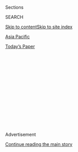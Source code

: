 <div id="app">

<div>

<div>

<div>

<div class="NYTAppHideMasthead css-1q2w90k e1suatyy0">

<div class="section css-ui9rw0 e1suatyy2">

<div class="css-eph4ug er09x8g0">

<div class="css-6n7j50">

</div>

<span class="css-1dv1kvn">Sections</span>

<div class="css-10488qs">

<span class="css-1dv1kvn">SEARCH</span>

</div>

[Skip to content](#site-content)[Skip to site index](#site-index)

</div>

<div id="masthead-section-label" class="css-1wr3we4 eaxe0e00">

[Asia
Pacific](https://www.nytimes3xbfgragh.onion/section/world/asia)

</div>

<div class="css-10698na e1huz5gh0">

</div>

</div>

<div id="masthead-bar-one" class="section hasLinks css-15hmgas e1csuq9d3">

<div class="css-uqyvli e1csuq9d0">

</div>

<div class="css-1uqjmks e1csuq9d1">

</div>

<div class="css-9e9ivx">

[](https://myaccount.nytimes3xbfgragh.onion/auth/login?response_type=cookie&client_id=vi)

</div>

<div class="css-1bvtpon e1csuq9d2">

[Today’s
Paper](https://www.nytimes3xbfgragh.onion/section/todayspaper)

</div>

</div>

</div>

</div>

<div data-aria-hidden="false">

<div id="site-content" data-role="main">

<div>

<div class="css-1aor85t" style="opacity:0.000000001;z-index:-1;visibility:hidden">

<div class="css-1hqnpie">

<div class="css-epjblv">

<span class="css-17xtcya">[Asia
Pacific](/section/world/asia)</span><span class="css-x15j1o">|</span><span class="css-fwqvlz">Park
Geun-hye, Ousted South Korean Leader, Leaves Presidential
Palace</span>

</div>

<div class="css-k008qs">

<div class="css-1iwv8en">

<span class="css-18z7m18"></span>

<div>

</div>

</div>

<span class="css-1n6z4y">https://nyti.ms/2myTq4B</span>

<div class="css-1705lsu">

<div class="css-4xjgmj">

<div class="css-4skfbu" data-role="toolbar" data-aria-label="Social Media Share buttons, Save button, and Comments Panel with current comment count" data-testid="share-tools">

  - 
  - 
  - 
  - 
    
    <div class="css-6n7j50">
    
    </div>

  - 

</div>

</div>

</div>

</div>

</div>

</div>

<div class="css-13pd83m">

</div>

<div id="top-wrapper" class="css-1sy8kpn">

<div id="top-slug" class="css-l9onyx">

Advertisement

</div>

[Continue reading the main
story](#after-top)

<div class="ad top-wrapper" style="text-align:center;height:100%;display:block;min-height:250px">

<div id="top" class="place-ad" data-position="top" data-size-key="top">

</div>

</div>

<div id="after-top">

</div>

</div>

<div id="sponsor-wrapper" class="css-1hyfx7x">

<div id="sponsor-slug" class="css-19vbshk">

Supported by

</div>

[Continue reading the main
story](#after-sponsor)

<div id="sponsor" class="ad sponsor-wrapper" style="text-align:center;height:100%;display:block">

</div>

<div id="after-sponsor">

</div>

</div>

<div class="css-1vkm6nb ehdk2mb0">

# Park Geun-hye, Ousted South Korean Leader, Leaves Presidential Palace

</div>

<div class="css-79elbk" data-testid="photoviewer-wrapper">

<div class="css-z3e15g" data-testid="photoviewer-wrapper-hidden">

</div>

<div class="css-1a48zt4 ehw59r15" data-testid="photoviewer-children">

![<span class="css-16f3y1r e13ogyst0" data-aria-hidden="true">Park
Geun-hye greeted supporters on Sunday as she arrived at her private home
in
Seoul.</span><span class="css-cnj6d5 e1z0qqy90" itemprop="copyrightHolder"><span class="css-1ly73wi e1tej78p0">Credit...</span><span><span>Kim
Kyung-Hoon/Reuters</span></span></span>](https://static01.graylady3jvrrxbe.onion/images/2017/03/12/world/asia/13KOREA2/13KOREA2-articleInline.jpg?quality=75&auto=webp&disable=upscale)

</div>

</div>

<div class="css-xt80pu e12qa4dv0">

<div class="css-18e8msd">

<div class="css-vp77d3 epjyd6m0">

<div class="css-1baulvz">

By [<span class="css-1baulvz last-byline" itemprop="name">Choe
Sang-Hun</span>](http://www.nytimes3xbfgragh.onion/by/choe-sang-hun)

</div>

</div>

  - March 12,
    2017

  - 
    
    <div class="css-4xjgmj">
    
    <div class="css-d8bdto" data-role="toolbar" data-aria-label="Social Media Share buttons, Save button, and Comments Panel with current comment count" data-testid="share-tools">
    
      - 
      - 
      - 
      - 
        
        <div class="css-6n7j50">
        
        </div>
    
      - 
    
    </div>
    
    </div>

</div>

</div>

<div class="section meteredContent css-1r7ky0e" name="articleBody" itemprop="articleBody">

<div class="css-1fanzo5 StoryBodyCompanionColumn">

<div class="css-53u6y8">

SEOUL, South Korea — For months, hundreds of thousands of demonstrators
have gathered almost weekly near the presidential Blue House in Seoul,
calling for the departure of Park Geun-hye as South Korea’s leader.

On Sunday, two days after the Constitutional Court [removed her from
office](https://www.nytimes3xbfgragh.onion/2017/03/09/world/asia/park-geun-hye-impeached-south-korea.html)
on charges of corruption and abuse of power, they got their wish, as Ms.
Park left quietly in a motorcade that whisked her to her two-story red
brick house in the southern part of the capital.

Ms. Park became the first South Korean leader to be forced out of office
in response to popular pressure since the country’s founding president,
Syngman Rhee, fled into exile in Hawaii in 1960 after protests against
his corrupt, authoritarian rule.

“I am sorry that I could not finish the presidential duty that was
entrusted to me,” Ms. Park said in a brief statement read by one of her
former aides to reporters outside her home. “I will bear with me all the
consequences.”

</div>

</div>

<div class="css-1fanzo5 StoryBodyCompanionColumn">

<div class="css-53u6y8">

Ms. Park, who has been pressured by the opposition to publicly accept
the court’s ruling and whose own party said it “humbly respected” the
decision, hinted that she disagreed with it. “It will take time,” she
said, “but I am sure that the truth will be known.”

As the motorcade carrying Ms. Park arrived at the house where she lived
from 1990 to 2013, it pulled past hundreds of supporters lining the
alley and waving national flags.

Ms. Park, who has now lost the privilege of immunity that came with the
presidency, stepped out of the car, smiled and shook hands with former
aides and party lawmakers who waited for her in front of her house.

Supporters said they could not accept the Constitutional Court ruling,
and held up a variety of signs to express that sentiment: “You are our
president forever\!” “We love you,” and “Park Geun-hye, the president of
the people, welcome back\!”

After the court announced its decision on Friday, the flag showing two
phoenixes, the presidential symbol of South Korea, was lowered from a
Blue House flagpole, but despite the huge significance of her removal
from office, Ms. Park could not immediately move out for a prosaic
reason.

</div>

</div>

<div class="css-1fanzo5 StoryBodyCompanionColumn">

<div class="css-53u6y8">

Ms. Park’s private home in southern Seoul, which has been unoccupied for
the past four years, needed repair. In the past couple of days, workers
have been busy fixing its broken boiler, installing new furniture and
redecorating rooms.

After the ruling was announced on Friday, thousands of Park supporters,
mostly older conservatives, [tried to march on the
courthouse](https://www.nytimes3xbfgragh.onion/2017/03/10/world/asia/south-korea-president-impeached-protests.html)
and called for its destruction, with some clashing with police officers
who blocked them with a barricade of buses.

Three men, in their 60s and 70s, died during the clashes. One of the men
died after a steel police speaker fell on his head, and a protester has
been arrested on charges of stealing a police bus and ramming it into
another, causing the speaker to fall.

On Saturday, [Park
supporters](https://www.nytimes3xbfgragh.onion/2017/02/18/world/asia/south-korea-impeached-leader-park-geun-hye.html)
rallied in central Seoul, vowing to start a political party to fight
“pro-North Korea” leftists who they said conspired to bring down Ms.
Park and calling the Constitutional Court ruling “sedition.” No violence
was reported.

Later, as dusk fell on Saturday, hundreds of thousands of South Koreans
gathered in central Seoul to celebrate Ms. Park’s ouster, dancing to the
Queen song “We Are the Champions” and releasing firecrackers. They
regard her removal as a key step toward ending what they see as corrupt
ties between government and business that have hindered the country for
decades.

Ms. Park’s opponents [organized huge candlelight
rallies](https://www.nytimes3xbfgragh.onion/2016/11/26/world/asia/korea-park-geun-hye-protests.html)
week after week, for months, forcing prosecutors to investigate
allegations that Ms. Park conspired with her secretive confidante, [Choi
Soon-sil](https://www.nytimes3xbfgragh.onion/2016/11/01/world/asia/south-korea-park-geun-hye-choi-soon-sil.html),
to extort millions of dollars from big businesses. Many protesters held
signs on Saturday that said, “Now, the next step is to arrest Park
Geun-hye\!”

A reinvigorated news media also helped precipitate Ms. Park’s downfall
by exposing incriminating details, like a tablet computer belonging to
Ms. Choi that proved her influence in state affairs.

</div>

</div>

<div class="css-1fanzo5 StoryBodyCompanionColumn">

<div class="css-53u6y8">

As Ms. Park’s approval ratings plummeted, the usually sympathetic
conservative news media also turned against her, leaving her with few
allies beyond right-wing bloggers and some old conservatives who
believed that Ms. Park had been framed and that her downfall would bring
about a pro-North Korean leftist government.

The National Assembly voted to [impeach Ms. Park on
Dec. 9](https://www.nytimes3xbfgragh.onion/2016/12/09/world/asia/south-korea-president-park-geun-hye-impeached.html),
asking the Constitutional Court to formally unseat her. Because she was
ousted through impeachment, she lost the privileges the government
provides to a former president — including a $10,500 monthly pension
payment, an office, a small staff of aides and free medical service —
but she will receive police protection.

Now an ordinary citizen, Ms. Park is likely to be the subject of a
criminal investigation into whether she engaged in corruption.
Prosecutors have said she conspired with Ms. Choi to collect tens of
millions of dollars from big businesses, like Samsung, and that some of
the money represented bribes for political favors.

When prosecutors indicted Ms. Choi and [Lee
Jae-yong](https://www.nytimes3xbfgragh.onion/2017/02/28/world/asia/lee-jae-yong-samsung.html),
the de facto head of Samsung, on bribery and other charges, the
prosecutors formally identified Ms. Park as a criminal accomplice. But
they could not bring charges against her because she was protected from
indictment while in office.

Moon Jae-in, an opposition leader who leads the race to replace Ms.
Park, criticized her on Sunday for failing to announce in public that
she accepts the court ruling.

Speaking at a news conference, he also said prosecutors should open
their corruption investigation into Ms. Park immediately, and warned
that she should not remove any potential evidence while moving out of
the Blue House.

Ms. Park has blocked prosecutors from searching her office. When the
Constitutional Court ruled against her, it criticized Ms. Park for
failing to cooperate with investigators, for trying to hide her
wrongdoings, and for impeding the National Assembly’s and the media’s
right to know.

</div>

</div>

<div class="css-1fanzo5 StoryBodyCompanionColumn">

<div class="css-53u6y8">

When Ms. Park was elected as president in late 2012, it marked a
triumphant return to the Blue House, where she lived from 1961, when her
father, Maj. Gen. Park Chung-hee, seized power in a military coup, until
1979, when he was assassinated.

Now, Ms. Park has left it again — almost certainly for the final time —
disgraced, deeply unpopular and as a criminal suspect.

</div>

</div>

</div>

<div>

</div>

<div>

</div>

<div>

</div>

<div>

<div id="bottom-wrapper" class="css-1ede5it">

<div id="bottom-slug" class="css-l9onyx">

Advertisement

</div>

[Continue reading the main
story](#after-bottom)

<div id="bottom" class="ad bottom-wrapper" style="text-align:center;height:100%;display:block;min-height:90px">

</div>

<div id="after-bottom">

</div>

</div>

</div>

</div>

</div>

## Site Index

<div>

</div>

## Site Information Navigation

  - [© <span>2020</span> <span>The New York Times
    Company</span>](https://help.nytimes3xbfgragh.onion/hc/en-us/articles/115014792127-Copyright-notice)

<!-- end list -->

  - [NYTCo](https://www.nytco.com/)
  - [Contact
    Us](https://help.nytimes3xbfgragh.onion/hc/en-us/articles/115015385887-Contact-Us)
  - [Work with us](https://www.nytco.com/careers/)
  - [Advertise](https://nytmediakit.com/)
  - [T Brand Studio](http://www.tbrandstudio.com/)
  - [Your Ad
    Choices](https://www.nytimes3xbfgragh.onion/privacy/cookie-policy#how-do-i-manage-trackers)
  - [Privacy](https://www.nytimes3xbfgragh.onion/privacy)
  - [Terms of
    Service](https://help.nytimes3xbfgragh.onion/hc/en-us/articles/115014893428-Terms-of-service)
  - [Terms of
    Sale](https://help.nytimes3xbfgragh.onion/hc/en-us/articles/115014893968-Terms-of-sale)
  - [Site
    Map](https://spiderbites.nytimes3xbfgragh.onion)
  - [Help](https://help.nytimes3xbfgragh.onion/hc/en-us)
  - [Subscriptions](https://www.nytimes3xbfgragh.onion/subscription?campaignId=37WXW)

</div>

</div>

</div>

</div>
